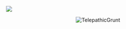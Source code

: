 <a href="https://github-readme-stats.vercel.app/api?username=TelepathicGrunt&show_icons=true&theme=vue-dark%22%3E">
  <img align="center" src="https://github-readme-stats.vercel.app/api?username=TelepathicGrunt&show_icons=true&include_all_commits=true&count_private=true&theme=react" />
</a>
</br>
<p align="center"> <img src="https://komarev.com/ghpvc/?username=TelepathicGrunt" alt="TelepathicGrunt"/> </p>
